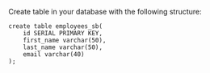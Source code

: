 Create table in your database with the following structure: 

```
create table employees_sb(
    id SERIAL PRIMARY KEY,
    first_name varchar(50),
    last_name varchar(50),
    email varchar(40)
);

```